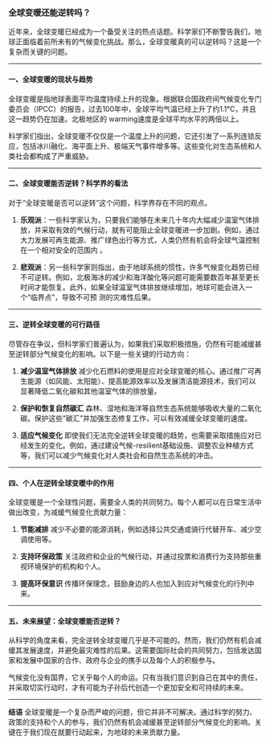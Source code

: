 ### 全球变暖还能逆转吗？

近年来，全球变暖已经成为一个备受关注的热点话题。科学家们不断警告我们，地球正面临着前所未有的气候变化挑战。那么，全球变暖真的可以逆转吗？这是一个复杂而关键的问题。

---

#### 一、全球变暖的现状与趋势

全球变暖是指地球表面平均温度持续上升的现象。根据联合国政府间气候变化专门委员会（IPCC）的报告，过去100年中，全球平均气温已经上升了约1.1°C，并且这一趋势仍在加速。北极地区的 warming速度是全球平均水平的两倍以上。

科学家们指出，全球变暖不仅仅是一个温度上升的问题，它还引发了一系列连锁反应，包括冰川融化、海平面上升、极端天气事件增多等。这些变化对生态系统和人类社会都构成了严重威胁。

---

#### 二、全球变暖能否逆转？科学界的看法

对于“全球变暖是否可以逆转”这个问题，科学界存在不同的观点。

1. **乐观派**：一些科学家认为，只要我们能够在未来几十年内大幅减少温室气体排放，并采取有效的气候行动，就有可能阻止全球变暖进一步加剧。例如，通过大力发展可再生能源、推广绿色出行等方式，人类仍然有机会将全球气温控制在一个相对安全的范围内
。

2. **悲观派**：另一些科学家则指出，由于地球系统的惯性，许多气候变化趋势已经不可逆转。例如，北极海冰的减少和海洋酸化等问题可能需要数百年甚至更长时间才能恢复。此外，如果全球温室气体排放继续增加，地球可能会进入一个“临界点”，导致不可预
测的灾难性后果。

---

#### 三、逆转全球变暖的可行路径

尽管存在争议，但科学家们普遍认为，如果我们采取积极措施，仍然有可能减缓甚至逆转部分气候变化的影响。以下是一些关键的行动方向：

1. **减少温室气体排放**
   减少化石燃料的使用是应对全球变暖的核心。通过推广可再生能源（如风能、太阳能）、提高能源效率以及发展清洁能源技术，我们可以显著降低二氧化碳和其他温室气体的排放量。

2. **保护和恢复自然碳汇**
   森林、湿地和海洋等自然生态系统能够吸收大量的二氧化碳。保护这些“碳汇”并加强生态修复工作，可以有效减缓全球变暖的速度。

3. **适应气候变化**
   即使我们无法完全逆转全球变暖的趋势，也需要采取措施应对已经发生的变化。例如，通过建设气候-resilient基础设施、调整农业种植方式等，我们可以减少气候变化对人类社会和自然生态系统的冲击。

---

#### 四、个人在逆转全球变暖中的作用

全球变暖是一个全球性问题，需要全人类的共同努力。每个人都可以在日常生活中做出改变，为减缓气候变化贡献力量：

1. **节能减排**
   减少不必要的能源消耗，例如选择公共交通或骑行代替开车、减少空调使用等。

2. **支持环保政策**
   关注政府和企业的气候行动，并通过投票和消费行为支持那些重视环境保护的机构和个人。

3. **提高环保意识**
   传播环保理念，鼓励身边的人也加入到应对气候变化的行列中来。

---

#### 五、未来展望：全球变暖能否逆转？

从科学的角度来看，完全逆转全球变暖几乎是不可能的。然而，我们仍然有机会减缓其发展速度，并避免最灾难性的后果。这需要国际社会的共同努力，包括发达国家和发展中国家的合作、政府与企业的携手以及每个人的积极参与。

气候变化没有国界，它关乎每个人的命运。只有当我们意识到自己在其中的责任，并采取切实行动时，才有可能为子孙后代创造一个更加安全和可持续的未来。

---

**结语**
全球变暖是一个复杂而严峻的问题，但它并非不可解决。通过科学的努力、政策的支持和个人的参与，我们仍然有机会减缓甚至逆转部分气候变化的影响。关键在于我们现在就要行动起来，为地球的未来贡献力量。